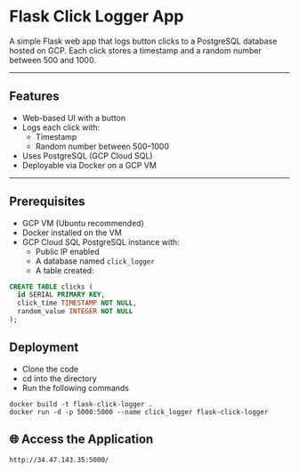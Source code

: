 # Flask Click Logger App

A simple Flask web app that logs button clicks to a PostgreSQL database hosted on GCP. Each click stores a timestamp and a random number between 500 and 1000.

---

## Features

- Web-based UI with a button
- Logs each click with:
  - Timestamp
  - Random number between 500–1000
- Uses PostgreSQL (GCP Cloud SQL)
- Deployable via Docker on a GCP VM

---

## Prerequisites

- GCP VM (Ubuntu recommended)
- Docker installed on the VM
- GCP Cloud SQL PostgreSQL instance with:
  - Public IP enabled
  - A database named `click_logger`
  - A table created:

```sql
CREATE TABLE clicks (
  id SERIAL PRIMARY KEY,
  click_time TIMESTAMP NOT NULL,
  random_value INTEGER NOT NULL
);
```

## Deployment 

- Clone the code
- cd into the directory
- Run the following commands
```
docker build -t flask-click-logger .
docker run -d -p 5000:5000 --name click_logger flask-click-logger
```

## 🌐 Access the Application
```http://34.47.143.35:5000/```
